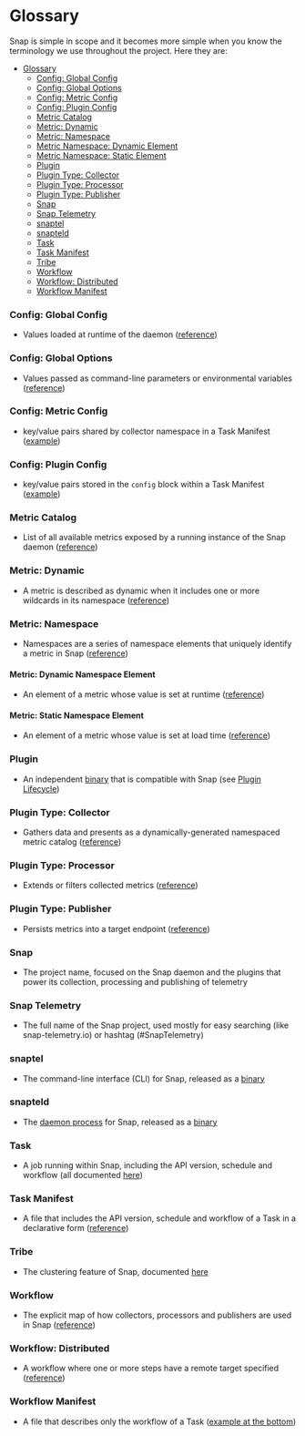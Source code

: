 # Glossary
Snap is simple in scope and it becomes more simple when you know the terminology we use throughout the project. Here they are:

* [Glossary](#glossary)
    * [Config: Global Config](#config-global-config)
    * [Config: Global Options](#config-global-options)
    * [Config: Metric Config](#config-metric-config)
    * [Config: Plugin Config](#config-plugin-config)
    * [Metric Catalog](#metric-catalog)
    * [Metric: Dynamic](#metric-dynamic)
    * [Metric: Namespace](#metric-namespace)
    * [Metric Namespace: Dynamic Element](#metric-dynamic-namespace-element)
    * [Metric Namespace: Static Element](#metric-static-namespace-element)
    * [Plugin](#plugin)
    * [Plugin Type: Collector](#plugin-type-collector)
    * [Plugin Type: Processor](#plugin-type-processor)
    * [Plugin Type: Publisher](#plugin-type-publisher)
    * [Snap](#snap)
    * [Snap Telemetry](#snap-telemetry)
    * [snaptel](#snaptel)
    * [snapteld](#snapteld)
    * [Task](#task)
    * [Task Manifest](#task-manifest)
    * [Tribe](#tribe)
    * [Workflow](#workflow)
    * [Workflow: Distributed](#workflow-distributed)
    * [Workflow Manifest](#workflow-manifest) 

### Config: Global Config 
* Values loaded at runtime of the daemon ([reference](SNAPTELD_CONFIGURATION.md))

### Config: Global Options
* Values passed as command-line parameters or environmental variables ([reference](SNAPTEL.md#global-options))

### Config: Metric Config
* key/value pairs shared by collector namespace in a Task Manifest ([example](https://github.com/intelsdi-x/snap-plugin-collector-meminfo/blob/master/examples/tasks/task-mem.json#L15))

### Config: Plugin Config
* key/value pairs stored in the `config` block within a Task Manifest ([example](https://github.com/intelsdi-x/snap-plugin-collector-meminfo/blob/master/examples/tasks/task-mem.json#L24))

### Metric Catalog
* List of all available metrics exposed by a running instance of the Snap daemon ([reference](PLUGIN_LIFECYCLE.md#what-happens-when-a-plugin-is-loaded))

### Metric: Dynamic
* A metric is described as dynamic when it includes one or more wildcards in its namespace ([reference](METRICS.md#dynamic-metrics))

### Metric: Namespace
* Namespaces are a series of namespace elements that uniquely identify a metric in Snap ([reference](METRICS.md))

#### Metric: Dynamic Namespace Element 
* An element of a metric whose value is set at runtime ([reference](METRICS.md))

#### Metric: Static Namespace Element
* An element of a metric whose value is set at load time ([reference](METRICS.md))

### Plugin
* An independent [binary][binary] that is compatible with Snap (see [Plugin Lifecycle](PLUGIN_LIFECYCLE.md))

### Plugin Type: Collector
* Gathers data and presents as a dynamically-generated namespaced metric catalog ([reference](PLUGIN_AUTHORING.md#plugin-type))

### Plugin Type: Processor 
* Extends or filters collected metrics ([reference](PLUGIN_AUTHORING.md#plugin-type))

### Plugin Type: Publisher
* Persists metrics into a target endpoint ([reference](PLUGIN_AUTHORING.md#plugin-type))

### Snap 
* The project name, focused on the Snap daemon and the plugins that power its collection, processing and publishing of telemetry

### Snap Telemetry 
* The full name of the Snap project, used mostly for easy searching (like snap-telemetry.io) or hashtag (#SnapTelemetry)

### snaptel
* The command-line interface (CLI) for Snap, released as a [binary][binary]

### snapteld
* The [daemon process](http://www.linfo.org/daemon.html) for Snap, released as a [binary][binary]

### Task
* A job running within Snap, including the API version, schedule and workflow (all documented [here](TASKS.md))

### Task Manifest 
* A file that includes the API version, schedule and workflow of a Task in a declarative form ([reference](TASKS.md#task-manifest))

### Tribe
* The clustering feature of Snap, documented [here](TRIBE.md)

### Workflow 
* The explicit map of how collectors, processors and publishers are used in Snap ([reference](TASKS.md#the-workflow))

### Workflow: Distributed
* A workflow where one or more steps have a remote target specified ([reference](DISTRIBUTED_WORKFLOW_ARCHITECTURE.md))

### Workflow Manifest 
* A file that describes only the workflow of a Task ([example at the bottom](SNAPTEL.md#load-and-unload-plugins-create-and-start-a-task))

[binary]: https://www.quora.com/Whats-the-difference-between-an-installer-source-code-and-a-binary-package-when-installing-software
